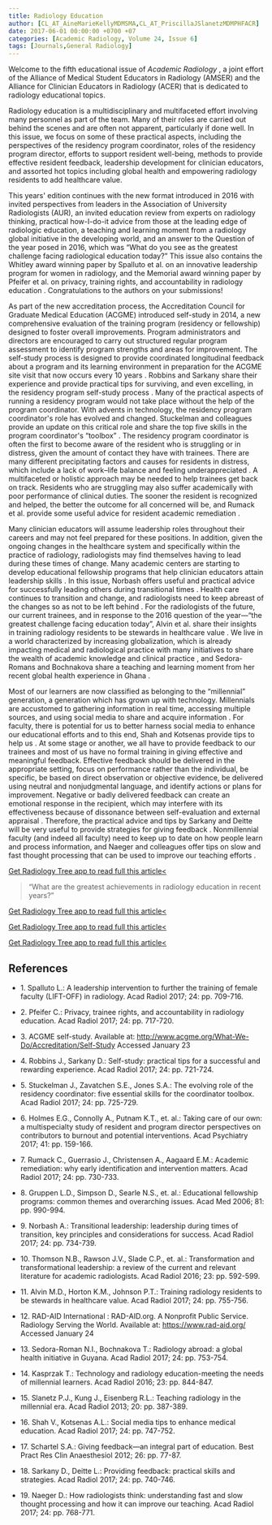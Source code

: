 ```yaml
---
title: Radiology Education
author: [CL_AT_AineMarieKellyMDMSMA,CL_AT_PriscillaJSlanetzMDMPHFACR]
date: 2017-06-01 00:00:00 +0700 +07
categories: [Academic Radiology, Volume 24, Issue 6]
tags: [Journals,General Radiology]
---
```

Welcome to the fifth educational issue of _Academic Radiology_ , a joint effort of the Alliance of Medical Student Educators in Radiology (AMSER) and the Alliance for Clinician Educators in Radiology (ACER) that is dedicated to radiology educational topics.

Radiology education is a multidisciplinary and multifaceted effort involving many personnel as part of the team. Many of their roles are carried out behind the scenes and are often not apparent, particularly if done well. In this issue, we focus on some of these practical aspects, including the perspectives of the residency program coordinator, roles of the residency program director, efforts to support resident well-being, methods to provide effective resident feedback, leadership development for clinician educators, and assorted hot topics including global health and empowering radiology residents to add healthcare value.

This years' edition continues with the new format introduced in 2016 with invited perspectives from leaders in the Association of University Radiologists (AUR), an invited education review from experts on radiology thinking, practical how-I-do-it advice from those at the leading edge of radiologic education, a teaching and learning moment from a radiology global initiative in the developing world, and an answer to the Question of the year posed in 2016, which was “What do you see as the greatest challenge facing radiological education today?” This issue also contains the Whitley award winning paper by Spalluto et al. on an innovative leadership program for women in radiology, and the Memorial award winning paper by Pfeifer et al. on privacy, training rights, and accountability in radiology education . Congratulations to the authors on your submissions!

As part of the new accreditation process, the Accreditation Council for Graduate Medical Education (ACGME) introduced self-study in 2014, a new comprehensive evaluation of the training program (residency or fellowship) designed to foster overall improvements. Program administrators and directors are encouraged to carry out structured regular program assessment to identify program strengths and areas for improvement. The self-study process is designed to provide coordinated longitudinal feedback about a program and its learning environment in preparation for the ACGME site visit that now occurs every 10 years . Robbins and Sarkany share their experience and provide practical tips for surviving, and even excelling, in the residency program self-study process . Many of the practical aspects of running a residency program would not take place without the help of the program coordinator. With advents in technology, the residency program coordinator's role has evolved and changed. Stuckelman and colleagues provide an update on this critical role and share the top five skills in the program coordinator's “toolbox” . The residency program coordinator is often the first to become aware of the resident who is struggling or in distress, given the amount of contact they have with trainees. There are many different precipitating factors and causes for residents in distress, which include a lack of work–life balance and feeling underappreciated . A multifaceted or holistic approach may be needed to help trainees get back on track. Residents who are struggling may also suffer academically with poor performance of clinical duties. The sooner the resident is recognized and helped, the better the outcome for all concerned will be, and Rumack et al. provide some useful advice for resident academic remediation .

Many clinician educators will assume leadership roles throughout their careers and may not feel prepared for these positions. In addition, given the ongoing changes in the healthcare system and specifically within the practice of radiology, radiologists may find themselves having to lead during these times of change. Many academic centers are starting to develop educational fellowship programs that help clinician educators attain leadership skills . In this issue, Norbash offers useful and practical advice for successfully leading others during transitional times . Health care continues to transition and change, and radiologists need to keep abreast of the changes so as not to be left behind . For the radiologists of the future, our current trainees, and in response to the 2016 question of the year—“the greatest challenge facing education today”, Alvin et al. share their insights in training radiology residents to be stewards in healthcare value . We live in a world characterized by increasing globalization, which is already impacting medical and radiological practice with many initiatives to share the wealth of academic knowledge and clinical practice , and Sedora-Romans and Bochnakova share a teaching and learning moment from her recent global health experience in Ghana .

Most of our learners are now classified as belonging to the “millennial” generation, a generation which has grown up with technology. Millennials are accustomed to gathering information in real time, accessing multiple sources, and using social media to share and acquire information . For faculty, there is potential for us to better harness social media to enhance our educational efforts and to this end, Shah and Kotsenas provide tips to help us . At some stage or another, we all have to provide feedback to our trainees and most of us have no formal training in giving effective and meaningful feedback. Effective feedback should be delivered in the appropriate setting, focus on performance rather than the individual, be specific, be based on direct observation or objective evidence, be delivered using neutral and nonjudgmental language, and identify actions or plans for improvement. Negative or badly delivered feedback can create an emotional response in the recipient, which may interfere with its effectiveness because of dissonance between self-evaluation and external appraisal . Therefore, the practical advice and tips by Sarkany and Deitte will be very useful to provide strategies for giving feedback . Nonmillennial faculty (and indeed all faculty) need to keep up to date on how people learn and process information, and Naeger and colleagues offer tips on slow and fast thought processing that can be used to improve our teaching efforts .

[Get Radiology Tree app to read full this article<](https://clinicalpub.com/app)

> “What are the greatest achievements in radiology education in recent years?”

[Get Radiology Tree app to read full this article<](https://clinicalpub.com/app)

[Get Radiology Tree app to read full this article<](https://clinicalpub.com/app)

[Get Radiology Tree app to read full this article<](https://clinicalpub.com/app)

## References

- 1\. Spalluto L.: A leadership intervention to further the training of female faculty (LIFT-OFF) in radiology. Acad Radiol 2017; 24: pp. 709-716.


- 2\. Pfeifer C.: Privacy, trainee rights, and accountability in radiology education. Acad Radiol 2017; 24: pp. 717-720.


- 3\.  ACGME self-study. Available at: http://www.acgme.org/What-We-Do/Accreditation/Self-Study Accessed January 23


- 4\. Robbins J., Sarkany D.: Self-study: practical tips for a successful and rewarding experience. Acad Radiol 2017; 24: pp. 721-724.


- 5\. Stuckelman J., Zavatchen S.E., Jones S.A.: The evolving role of the residency coordinator: five essential skills for the coordinator toolbox. Acad Radiol 2017; 24: pp. 725-729.


- 6\. Holmes E.G., Connolly A., Putnam K.T., et. al.: Taking care of our own: a multispecialty study of resident and program director perspectives on contributors to burnout and potential interventions. Acad Psychiatry 2017; 41: pp. 159-166.


- 7\. Rumack C., Guerrasio J., Christensen A., Aagaard E.M.: Academic remediation: why early identification and intervention matters. Acad Radiol 2017; 24: pp. 730-733.


- 8\. Gruppen L.D., Simpson D., Searle N.S., et. al.: Educational fellowship programs: common themes and overarching issues. Acad Med 2006; 81: pp. 990-994.


- 9\. Norbash A.: Transitional leadership: leadership during times of transition, key principles and considerations for success. Acad Radiol 2017; 24: pp. 734-739.


- 10\. Thomson N.B., Rawson J.V., Slade C.P., et. al.: Transformation and transformational leadership: a review of the current and relevant literature for academic radiologists. Acad Radiol 2016; 23: pp. 592-599.


- 11\. Alvin M.D., Horton K.M., Johnson P.T.: Training radiology residents to be stewards in healthcare value. Acad Radiol 2017; 24: pp. 755-756.


- 12\. RAD-AID International : RAD-AID.org. A Nonprofit Public Service. Radiology Serving the World. Available at: https://www.rad-aid.org/ Accessed January 24


- 13\. Sedora-Roman N.I., Bochnakova T.: Radiology abroad: a global health initiative in Guyana. Acad Radiol 2017; 24: pp. 753-754.


- 14\. Kasprzak T.: Technology and radiology education-meeting the needs of millennial learners. Acad Radiol 2016; 23: pp. 844-847.


- 15\. Slanetz P.J., Kung J., Eisenberg R.L.: Teaching radiology in the millennial era. Acad Radiol 2013; 20: pp. 387-389.


- 16\. Shah V., Kotsenas A.L.: Social media tips to enhance medical education. Acad Radiol 2017; 24: pp. 747-752.


- 17\. Schartel S.A.: Giving feedback—an integral part of education. Best Pract Res Clin Anaesthesiol 2012; 26: pp. 77-87.


- 18\. Sarkany D., Deitte L.: Providing feedback: practical skills and strategies. Acad Radiol 2017; 24: pp. 740-746.


- 19\. Naeger D.: How radiologists think: understanding fast and slow thought processing and how it can improve our teaching. Acad Radiol 2017; 24: pp. 768-771.